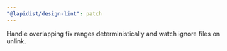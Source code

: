```yaml
---
"@lapidist/design-lint": patch
---
```

Handle overlapping fix ranges deterministically and watch ignore files on unlink.
